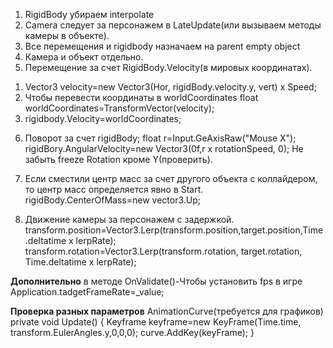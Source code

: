 1. RigidBody убираем interpolate
 2. Camera следует за персонажем в LateUpdate(или вызываем методы камеры в объекте).
3.  Все перемещения и rigidbody назначаем на parent empty object
4. Камера и объект отдельно.
5.  Перемещение за счет RigidBody.Velocity(в мировых координатах).
   1) Vector3 velocity=new Vector3(Hor, rigidBody.velocity.y, vert) x Speed;
   2) Чтобы перевести координаты в worldCoordinates
    float worldCoordinates=TransformVector(velocity);
   3) rigidbody.Velocity=worldCoordinates;

	  
 6. Поворот за счет rigidBody; 
  float r=Input.GeAxisRaw("Mouse X");
    rigidBory.AngularVelocity=new Vector3(0f,r x rotationSpeed, 0);
	Не забыть freeze Rotation кроме Y(проверить).
7. Если сместили центр масс за счет другого объекта с коллайдером, то центр масс определяется явно в Start. rigidBody.CenterOfMass=new vector3.Up;

8. Движение камеры за персонажем с задержкой.
transform.position=Vector3.Lerp(transform.position,target.position,Time.deltatime x lerpRate);
transform.rotation=Vector3.Lerp(transform.rotation, target.rotation, Time.deltatime x lerpRate);

**Дополнительно**
в методе OnValidate()-Чтобы установить fps в игре
Application.tadgetFrameRate=_value;

**Проверка разных параметров**
AnimationCurve(требуется для графиков)
private void Update()
{
   Keyframe keyframe=new KeyFrame(Time.time, transform.EulerAngles.y,0,0,0);
   curve.AddKey(keyFrame);
}